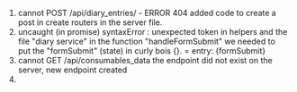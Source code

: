 1. cannot POST /api/diary_entries/ - ERROR 404
 added code to create a post in create routers in the server file.
2. uncaught (in promise) syntaxError : unexpected token
 in helpers and the file "diary service" in the function "handleFormSubmit" we needed to put the "formSubmit" (state) in curly bois {}. = entry: {formSubmit}
3. cannot GET /api/consumables_data
 the endpoint did not exist on the server, new endpoint created
 4. 